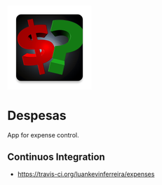 ![Despesas](app/src/main/res/mipmap-xxxhdpi/ic_launcher.png)

# Despesas
App for expense control.

## Continuos Integration
- https://travis-ci.org/luankevinferreira/expenses
